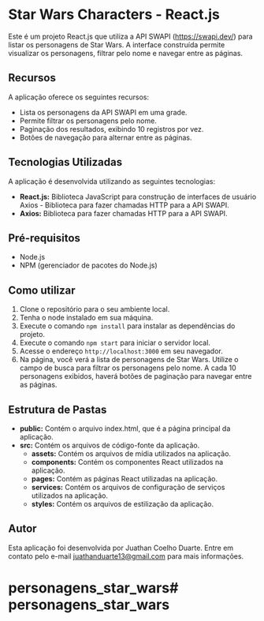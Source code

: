# Star Wars Characters - React.js

Este é um projeto React.js que utiliza a API SWAPI (https://swapi.dev/) para listar os personagens de Star Wars. A interface construída permite visualizar os personagens, filtrar pelo nome e navegar entre as páginas.

<!-- <img align="right" src="./images/gif.gif" width="50%"/> -->

<!-- - Link de acesso: https://cg-ray-marching.vercel.app/ -->

## Recursos

A aplicação oferece os seguintes recursos:

- Lista os personagens da API SWAPI em uma grade.
- Permite filtrar os personagens pelo nome.
- Paginação dos resultados, exibindo 10 registros por vez.
- Botões de navegação para alternar entre as páginas.

## Tecnologias Utilizadas

A aplicação é desenvolvida utilizando as seguintes tecnologias:

- **React.js:** Biblioteca JavaScript para construção de interfaces de usuário
  Axios - Biblioteca para fazer chamadas HTTP para a API SWAPI.
- **Axios:** Biblioteca para fazer chamadas HTTP para a API SWAPI.

## Pré-requisitos

- Node.js
- NPM (gerenciador de pacotes do Node.js)

## Como utilizar

1. Clone o repositório para o seu ambiente local.
2. Tenha o node instalado em sua máquina.
3. Execute o comando `npm install` para instalar as dependências do projeto.
4. Execute o comando `npm start` para iniciar o servidor local.
5. Acesse o endereço `http://localhost:3000` em seu navegador.
6. Na página, você verá a lista de personagens de Star Wars. Utilize o campo de busca para filtrar os personagens pelo nome. A cada 10 personagens exibidos, haverá botões de paginação para navegar entre as páginas.

## Estrutura de Pastas

- **public:** Contém o arquivo index.html, que é a página principal da aplicação.
- **src:** Contém os arquivos de código-fonte da aplicação.
  - **assets:** Contém os arquivos de mídia utilizados na aplicação.
  - **components:** Contém os componentes React utilizados na aplicação.
  - **pages:** Contém as páginas React utilizadas na aplicação.
  - **services:** Contém os arquivos de configuração de serviços utilizados na aplicação.
  - **styles:** Contém os arquivos de estilização da aplicação.

## Autor

Esta aplicação foi desenvolvida por Juathan Coelho Duarte. Entre em contato pelo e-mail juathanduarte13@gmail.com para mais informações.

# personagens_star_wars# personagens_star_wars
